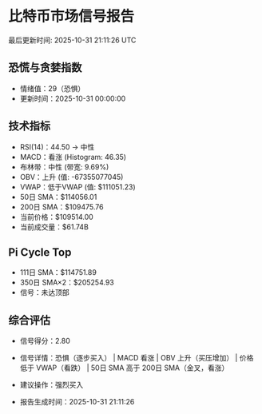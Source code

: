 # 比特币市场信号报告

最后更新时间: 2025-10-31 21:11:26 UTC

## 恐慌与贪婪指数
- 情绪值：29（恐惧）
- 更新时间：2025-10-31 00:00:00

## 技术指标
- RSI(14)：44.50 → 中性
- MACD：看涨 (Histogram: 46.35)
- 布林带：中性 (带宽: 9.69%)
- OBV：上升 (值: -67355077045)
- VWAP：低于VWAP (值: $111051.23)
- 50日 SMA：$114056.01
- 200日 SMA：$109475.76
- 当前价格：$109514.00
- 当前成交量：$61.74B

## Pi Cycle Top
- 111日 SMA：$114751.89
- 350日 SMA×2：$205254.93
- 信号：未达顶部

## 综合评估
- 信号得分：2.80
- 信号详情：恐惧（逐步买入） | MACD 看涨 | OBV 上升（买压增加） | 价格低于 VWAP（看跌） | 50日 SMA 高于 200日 SMA（金叉，看涨）
- 建议操作：强烈买入

- 报告生成时间：2025-10-31 21:11:26